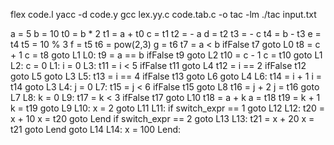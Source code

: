 flex code.l
yacc -d code.y
gcc lex.yy.c code.tab.c -o tac -lm
./tac input.txt


a = 5
b = 10
t0 = b * 2
t1 = a + t0
c = t1
t2 = - a
d = t2
t3 = - c
t4 = b - t3
e = t4
t5 = 10 % 3
f = t5
t6 = pow(2,3)
g = t6
t7 = a < b
ifFalse t7 goto L0
t8 = c + 1
c = t8
goto L1
L0:
t9 = a == b
ifFalse t9 goto L2
t10 = c - 1
c = t10
goto L1
L2:
c = 0
L1:
i = 0
L3:
t11 = i < 5
ifFalse t11 goto L4
t12 = i == 2
ifFalse t12 goto L5
goto L3
L5:
t13 = i == 4
ifFalse t13 goto L6
goto L4
L6:
t14 = i + 1
i = t14
goto L3
L4:
j = 0
L7:
t15 = j < 6
ifFalse t15 goto L8
t16 = j + 2
j = t16
goto L7
L8:
k = 0
L9:
t17 = k < 3
ifFalse t17 goto L10
t18 = a + k
a = t18
t19 = k + 1
k = t19
goto L9
L10:
x = 2
goto L11
L11:
if switch_expr == 1 goto L12
L12:
t20 = x + 10
x = t20
goto Lend
if switch_expr == 2 goto L13
L13:
t21 = x + 20
x = t21
goto Lend
goto L14
L14:
x = 100
Lend:

